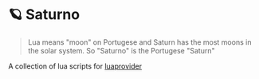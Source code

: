 # 🪐 Saturno

> Lua means "moon" on Portugese and Saturn has the most moons
> in the solar system. So "Saturno" is the Portugese "Saturn"

A collection of lua scripts for
[luaprovider](https://github.com/mangalorg/luaprovider)

